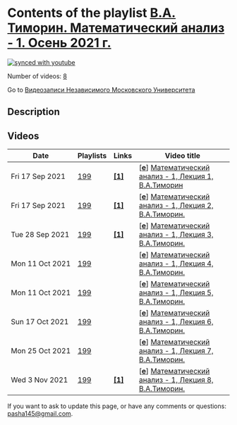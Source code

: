 # Contents of the playlist [В.А. Тиморин. Математический анализ - 1. Осень 2021 г.](https://www.youtube.com/playlist?list=PLp9ABVh6_x4F8kk99Wfwj7qvGLREa2H5G)

[![synced with youtube](https://img.shields.io/github/last-commit/mathphysschool/mathphysschool.github.io/autoupdate1?label=synced%20with%20youtube)](https://github.com/mathphysschool/mathphysschool.github.io/commits/autoupdate1)

Number of videos: [8](#videos)

Go to [Видеозаписи Независимого Московского Университета](../README.md)

## Description



## Videos

|Date|Playlists|Links|Video title|
|---|---|---|---|
| Fri&nbsp;17&nbsp;Sep&nbsp;2021 | [199](../playlists/199 "В.А. Тиморин. Математический анализ - 1. Осень 2021 г.") | [**[1]**](https://ium.mccme.ru/f21/f21-Analiz1.html) | [[**e**](https://studio.youtube.com/video/A3rUS-WJDQc/edit "Edit")] [Математический анализ - 1, Лекция 1, В.А.Тиморин](https://www.youtube.com/watch?v=A3rUS-WJDQc&list=PLp9ABVh6_x4F8kk99Wfwj7qvGLREa2H5G "https://ium.mccme.ru/f21/f21-Analiz1.html") |
| Fri&nbsp;17&nbsp;Sep&nbsp;2021 | [199](../playlists/199 "В.А. Тиморин. Математический анализ - 1. Осень 2021 г.") | [**[1]**](https://ium.mccme.ru/f21/f21-Analiz1.html) | [[**e**](https://studio.youtube.com/video/sIKCPgRBC-k/edit "Edit")] [Математический анализ - 1, Лекция 2, В.А.Тиморин.](https://www.youtube.com/watch?v=sIKCPgRBC-k&list=PLp9ABVh6_x4F8kk99Wfwj7qvGLREa2H5G "https://ium.mccme.ru/f21/f21-Analiz1.html") |
| Tue&nbsp;28&nbsp;Sep&nbsp;2021 | [199](../playlists/199 "В.А. Тиморин. Математический анализ - 1. Осень 2021 г.") | [**[1]**](https://ium.mccme.ru/f21/f21-Analiz1.html) | [[**e**](https://studio.youtube.com/video/tVCO7f3dNt4/edit "Edit")] [Математический анализ - 1, Лекция 3, В.А.Тиморин.](https://www.youtube.com/watch?v=tVCO7f3dNt4&list=PLp9ABVh6_x4F8kk99Wfwj7qvGLREa2H5G "Подробнее о курсе: https://ium.mccme.ru/f21/f21-Analiz1.html") |
| Mon&nbsp;11&nbsp;Oct&nbsp;2021 | [199](../playlists/199 "В.А. Тиморин. Математический анализ - 1. Осень 2021 г.") |  | [[**e**](https://studio.youtube.com/video/s1QPAMycgrc/edit "Edit")] [Математический анализ - 1, Лекция 4, В.А.Тиморин.](https://www.youtube.com/watch?v=s1QPAMycgrc&list=PLp9ABVh6_x4F8kk99Wfwj7qvGLREa2H5G "29.09.2021 г.") |
| Mon&nbsp;11&nbsp;Oct&nbsp;2021 | [199](../playlists/199 "В.А. Тиморин. Математический анализ - 1. Осень 2021 г.") |  | [[**e**](https://studio.youtube.com/video/NQ05TmhBxGk/edit "Edit")] [Математический анализ - 1, Лекция 5, В.А.Тиморин.](https://www.youtube.com/watch?v=NQ05TmhBxGk&list=PLp9ABVh6_x4F8kk99Wfwj7qvGLREa2H5G "06.10.2021 г.") |
| Sun&nbsp;17&nbsp;Oct&nbsp;2021 | [199](../playlists/199 "В.А. Тиморин. Математический анализ - 1. Осень 2021 г.") |  | [[**e**](https://studio.youtube.com/video/KnMljC1v08M/edit "Edit")] [Математический анализ - 1, Лекция 6, В.А.Тиморин.](https://www.youtube.com/watch?v=KnMljC1v08M&list=PLp9ABVh6_x4F8kk99Wfwj7qvGLREa2H5G) |
| Mon&nbsp;25&nbsp;Oct&nbsp;2021 | [199](../playlists/199 "В.А. Тиморин. Математический анализ - 1. Осень 2021 г.") |  | [[**e**](https://studio.youtube.com/video/8EPm_897i4A/edit "Edit")] [Математический анализ - 1, Лекция 7, В.А.Тиморин.](https://www.youtube.com/watch?v=8EPm_897i4A&list=PLp9ABVh6_x4F8kk99Wfwj7qvGLREa2H5G) |
| Wed&nbsp;3&nbsp;Nov&nbsp;2021 | [199](../playlists/199 "В.А. Тиморин. Математический анализ - 1. Осень 2021 г.") | [**[1]**](https://ium.mccme.ru/f21/f21-Analiz1.html) | [[**e**](https://studio.youtube.com/video/ubBRBJ24POA/edit "Edit")] [Математический анализ - 1, Лекция 8, В.А.Тиморин.](https://www.youtube.com/watch?v=ubBRBJ24POA&list=PLp9ABVh6_x4F8kk99Wfwj7qvGLREa2H5G "https://ium.mccme.ru/f21/f21-Analiz1.html") |


 If you want to ask to update this page, or have any comments or questions: <pasha145@gmail.com>.